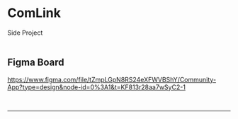 # ComLink
Side Project</br><br>

## Figma Board
https://www.figma.com/file/tZmpLGpN8RS24eXFWVBShY/Community-App?type=design&node-id=0%3A1&t=KF813r28aa7wSyC2-1

<br>

---

<br>
